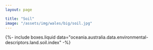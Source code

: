 ```yaml
---
layout: page

title: "Soil"
image: "/assets/img/wales/big/soil.jpg"
---
```


{%-
include boxes.liquid
data="oceania.australia.data.environmental-descriptors.land.soil.index"
-%}